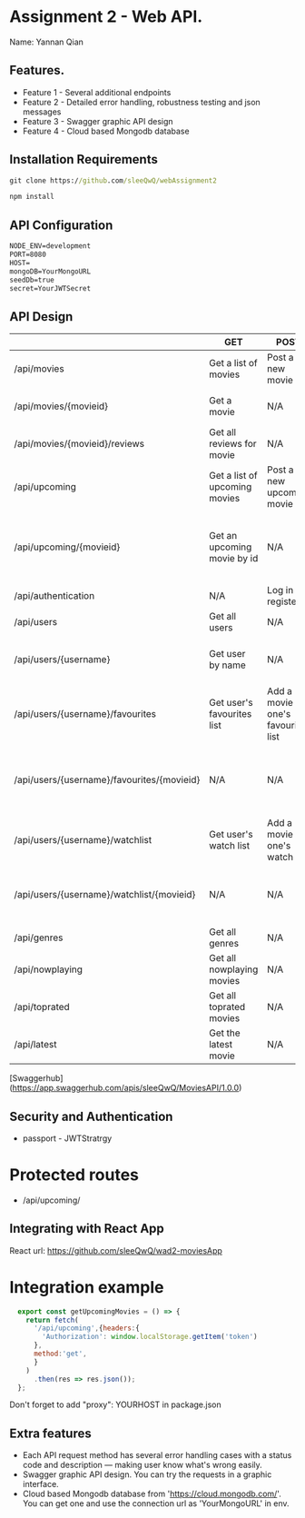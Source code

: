 # Assignment 2 - Web API.

Name: Yannan Qian

## Features.
 
 + Feature 1 - Several additional endpoints
 + Feature 2 - Detailed error handling, robustness testing and json messages
 + Feature 3 - Swagger graphic API design
 + Feature 4 - Cloud based Mongodb database

## Installation Requirements

```bat
git clone https://github.com/sleeQwQ/webAssignment2
```

```bat
npm install
```

## API Configuration

```bat
NODE_ENV=development
PORT=8080
HOST=
mongoDB=YourMongoURL
seedDb=true
secret=YourJWTSecret
```


## API Design

|  |  GET | POST | PUT | DELETE
| -- | -- | -- | -- | -- 
| /api/movies | Get a list of movies | Post a new movie | N/A | N/A
| /api/movies/{movieid} | Get a movie | N/A | Update a movie | Delete that movie
| /api/movies/{movieid}/reviews | Get all reviews for movie | N/A | N/A | N/A  
| /api/upcoming | Get a list of upcoming movies | Post a new upcoming movie| N/A | N/A
| /api/upcoming/{movieid} | Get an upcoming movie by id | N/A | N/A | Delete that movie from upcoming list
| /api/authentication | N/A | Log in or register | N/A | N/A
| /api/users | Get all users | N/A | N/A | N/A
| /api/users/{username} | Get user by name | N/A | Update that user's info | Delete that user
| /api/users/{username}/favourites | Get user's favourites list | Add a movie to one's favourite list | N/A | N/A
| /api/users/{username}/favourites/{movieid} | N/A | N/A | N/A | Delete a movie by id from one's favourite list
| /api/users/{username}/watchlist | Get user's watch list | Add a movie to one's watch list | N/A | N/A
| /api/users/{username}/watchlist/{movieid} | N/A | N/A | N/A | Delete a movie by id from one's watch list
| /api/genres | Get all genres | N/A | N/A | N/A
| /api/nowplaying | Get all nowplaying movies | N/A | N/A | N/A
| /api/toprated | Get all toprated movies | N/A | N/A | N/A
| /api/latest | Get the latest movie | N/A | N/A | N/A


[Swaggerhub] (https://app.swaggerhub.com/apis/sleeQwQ/MoviesAPI/1.0.0)


## Security and Authentication
 + passport - JWTStratrgy

# Protected routes
 + /api/upcoming/

## Integrating with React App

React url: https://github.com/sleeQwQ/wad2-moviesApp

# Integration example

~~~Javascript
  export const getUpcomingMovies = () => {
    return fetch(
      '/api/upcoming',{headers:{
        'Authorization': window.localStorage.getItem('token') 
      },
      method:'get',
      }
    )
      .then(res => res.json());
  };

~~~

Don't forget to add "proxy": YOURHOST in package.json

## Extra features

 + Each API request method has several error handling cases with a status code and description — making user know what's wrong easily.
 + Swagger graphic API design. You can try the requests in a graphic interface.
 + Cloud based Mongodb database from 'https://cloud.mongodb.com/'. You can get one and use the connection url as 'YourMongoURL' in env.
